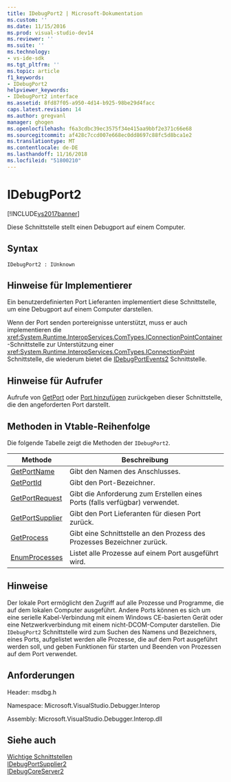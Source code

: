 ```yaml
---
title: IDebugPort2 | Microsoft-Dokumentation
ms.custom: ''
ms.date: 11/15/2016
ms.prod: visual-studio-dev14
ms.reviewer: ''
ms.suite: ''
ms.technology:
- vs-ide-sdk
ms.tgt_pltfrm: ''
ms.topic: article
f1_keywords:
- IDebugPort2
helpviewer_keywords:
- IDebugPort2 interface
ms.assetid: 8fd87f05-a950-4d14-b925-98be29d4facc
caps.latest.revision: 14
ms.author: gregvanl
manager: ghogen
ms.openlocfilehash: f6a3cdbc39ec3575f34e415aa9bbf2e371c66e68
ms.sourcegitcommit: af428c7ccd007e668ec0dd8697c88fc5d8bca1e2
ms.translationtype: MT
ms.contentlocale: de-DE
ms.lasthandoff: 11/16/2018
ms.locfileid: "51800210"
---
```

# <a name="idebugport2"></a>IDebugPort2
[!INCLUDE[vs2017banner](../../../includes/vs2017banner.md)]

Diese Schnittstelle stellt einen Debugport auf einem Computer.  
  
## <a name="syntax"></a>Syntax  
  
```  
IDebugPort2 : IUnknown  
```  
  
## <a name="notes-for-implementers"></a>Hinweise für Implementierer  
 Ein benutzerdefinierten Port Lieferanten implementiert diese Schnittstelle, um eine Debugport auf einem Computer darstellen.  
  
 Wenn der Port senden portereignisse unterstützt, muss er auch implementieren die <xref:System.Runtime.InteropServices.ComTypes.IConnectionPointContainer> -Schnittstelle zur Unterstützung einer <xref:System.Runtime.InteropServices.ComTypes.IConnectionPoint> Schnittstelle, die wiederum bietet die [IDebugPortEvents2](../../../extensibility/debugger/reference/idebugportevents2.md) Schnittstelle.  
  
## <a name="notes-for-callers"></a>Hinweise für Aufrufer  
 Aufrufe von [GetPort](../../../extensibility/debugger/reference/idebugportsupplier2-getport.md) oder [Port hinzufügen](../../../extensibility/debugger/reference/idebugportsupplier2-addport.md) zurückgeben dieser Schnittstelle, die den angeforderten Port darstellt.  
  
## <a name="methods-in-vtable-order"></a>Methoden in Vtable-Reihenfolge  
 Die folgende Tabelle zeigt die Methoden der `IDebugPort2`.  
  
|Methode|Beschreibung|  
|------------|-----------------|  
|[GetPortName](../../../extensibility/debugger/reference/idebugport2-getportname.md)|Gibt den Namen des Anschlusses.|  
|[GetPortId](../../../extensibility/debugger/reference/idebugport2-getportid.md)|Gibt den Port-Bezeichner.|  
|[GetPortRequest](../../../extensibility/debugger/reference/idebugport2-getportrequest.md)|Gibt die Anforderung zum Erstellen eines Ports (falls verfügbar) verwendet.|  
|[GetPortSupplier](../../../extensibility/debugger/reference/idebugport2-getportsupplier.md)|Gibt den Port Lieferanten für diesen Port zurück.|  
|[GetProcess](../../../extensibility/debugger/reference/idebugport2-getprocess.md)|Gibt eine Schnittstelle an den Prozess des Prozesses Bezeichner zurück.|  
|[EnumProcesses](../../../extensibility/debugger/reference/idebugport2-enumprocesses.md)|Listet alle Prozesse auf einem Port ausgeführt wird.|  
  
## <a name="remarks"></a>Hinweise  
 Der lokale Port ermöglicht den Zugriff auf alle Prozesse und Programme, die auf dem lokalen Computer ausgeführt. Andere Ports können es sich um eine serielle Kabel-Verbindung mit einem Windows CE-basierten Gerät oder eine Netzwerkverbindung mit einem nicht-DCOM-Computer darstellen. Die `IDebugPort2` Schnittstelle wird zum Suchen des Namens und Bezeichners, eines Ports, aufgelistet werden alle Prozesse, die auf dem Port ausgeführt werden soll, und geben Funktionen für starten und Beenden von Prozessen auf dem Port verwendet.  
  
## <a name="requirements"></a>Anforderungen  
 Header: msdbg.h  
  
 Namespace: Microsoft.VisualStudio.Debugger.Interop  
  
 Assembly: Microsoft.VisualStudio.Debugger.Interop.dll  
  
## <a name="see-also"></a>Siehe auch  
 [Wichtige Schnittstellen](../../../extensibility/debugger/reference/core-interfaces.md)   
 [IDebugPortSupplier2](../../../extensibility/debugger/reference/idebugportsupplier2.md)   
 [IDebugCoreServer2](../../../extensibility/debugger/reference/idebugcoreserver2.md)

